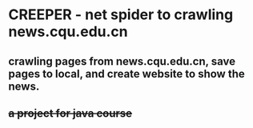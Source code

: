 CREEPER - net spider to crawling news.cqu.edu.cn
=======

## crawling pages from news.cqu.edu.cn, save pages to local, and create website to show the news.

## ~~a project for java course~~
